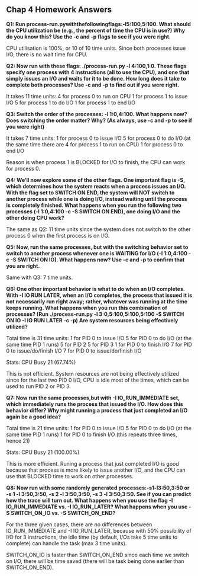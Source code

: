 ## Chap 4 Homework Answers

**Q1: Run process-run.pywiththefollowingflags:-l5:100,5:100. What should the CPU utilization be (e.g., the percent of time the CPU is in use?) Why do you know this? Use the -c and -p flags to see if you were right.**

CPU utilisation is 100%, or 10 of 10 time units. Since both processes issue I/O, there is no wait time for CPU.

**Q2: Now run with these flags: ./process-run.py -l 4:100,1:0. These flags specify one process with 4 instructions (all to use the CPU), and one that simply issues an I/O and waits for it to be done. How long does it take to complete both processes? Use -c and -p to find out if you were right.**

It takes 11 time units: 
4 for process 0 to run on CPU
1 for process 1 to issue I/O
5 for process 1 to do I/O
1 for process 1 to end I/O

**Q3: Switch the order of the processes: -l 1:0,4:100. What happens now? Does switching the order matter? Why? (As always, use -c and -p to see if you were right)**

It takes 7 time units:
1 for process 0 to issue I/O
5 for process 0 to do I/O (at the same time there are 4 for process 1 to run on CPU)
1 for process 0 to end I/O

Reason is when process 1 is BLOCKED for I/O to finish, the CPU can work for process 0. 

**Q4: We’ll now explore some of the other flags. One important flag is -S, which determines how the system reacts when a process issues an I/O. With the flag set to SWITCH ON END, the system will NOT switch to another process while one is doing I/O, instead waiting until the process is completely finished. What happens when you run the following two processes (-l 1:0,4:100 -c -S SWITCH ON END), one doing I/O and the other doing CPU work?**

The same as Q2: 11 time units since the system does not switch to the other process 0 when the first process is on I/O.

**Q5: Now, run the same processes, but with the switching behavior set to switch to another process whenever one is WAITING for I/O (-l 1:0,4:100 -c -S SWITCH ON IO). What happens now? Use -c and -p to confirm that you are right.**

Same with Q3: 7 time units. 

**Q6: One other important behavior is what to do when an I/O completes. With -I IO RUN LATER, when an I/O completes, the process that issued it is not necessarily run right away; rather, whatever was running at the time keeps running. What happens when you run this combination of processes? (Run ./process-run.py -l 3:0,5:100,5:100,5:100 -S SWITCH ON IO -I IO RUN LATER -c -p) Are system resources being effectively utilized?**

Total time is 31 time units:
1 for PID 0 to issue I/O
5 for PID 0 to do I/O (at the same time PID 1 runs)
5 for PID 2 
5 for PID 3
1 for PID 0 to finish I/O
7 for PID 0 to issue/do/finish I/O
7 for PID 0 to issue/do/finish I/O

Stats: CPU Busy 21 (67.74%)

This is not efficient. System resources are not being effectively utilized since for the last two PID 0 I/O, CPU is idle most of the times, which can be used to run PID 2 or PID 3. 

**Q7: Now run the same processes,but with -I IO_RUN_IMMEDIATE set, which immediately runs the process that issued the I/O. How does this behavior differ? Why might running a process that just completed an I/O again be a good idea?**

Total time is 21 time units:
1 for PID 0 to issue I/O
5 for PID 0 to do I/O (at the same time PID 1 runs)
1 for PID 0 to finish I/O
(this repeats three times, hence 21)

Stats: CPU Busy 21 (100.00%)

This is more efficient. Runing a process that just completed I/O is good because that process is more likely to issue another I/O, and the CPU can use that BLOCKED time to work on other processes. 

**Q8: Now run with some randomly generated processes:-s1-l3:50,3:50 or -s 1 -l 3:50,3:50, -s 2 -l 3:50,3:50, -s 3 -l 3:50,3:50. See if you can predict how the trace will turn out. What happens when you use the flag -I IO_RUN_IMMEDIATE vs. -I IO_RUN_LATER? What happens when you use -S SWITCH_ON_IO vs. -S SWITCH_ON_END?**

For the three given cases, there are no differences between IO_RUN_IMMEDIATE and -I IO_RUN_LATER, because with 50% possibility of I/O for 3 instructions, the idle time (by default, I/Os take 5 time units to complete) can handle the task (max 3 time units).

SWITCH_ON_IO is faster than SWITCH_ON_END since each time we switch on I/O, there will be time saved (there will be task being done earlier than SWITCH_ON_END). 








